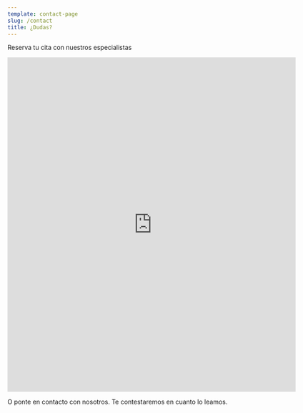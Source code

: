```yaml
---
template: contact-page
slug: /contact
title: ¿Dudas?
---
```


Reserva tu cita con nuestros especialistas

<div .container_para_appointy>

  <iframe width="645" height="750" src="https://booking.appointy.com/accuesp?st=428879" frameborder="0" scrolling= "no" allowfullscreen></iframe>

</div>

O ponte en contacto con nosotros. Te contestaremos en cuanto lo leamos.